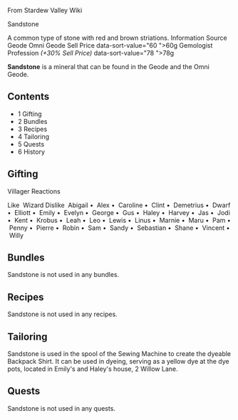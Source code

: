 From Stardew Valley Wiki

Sandstone

A common type of stone with red and brown striations. Information Source Geode Omni Geode Sell Price data-sort-value="60 "&gt;60g Gemologist Profession *(+30% Sell Price)* data-sort-value="78 "&gt;78g

**Sandstone** is a mineral that can be found in the Geode and the Omni Geode.

## Contents

- 1 Gifting
- 2 Bundles
- 3 Recipes
- 4 Tailoring
- 5 Quests
- 6 History

## Gifting

Villager Reactions

Like  Wizard Dislike  Abigail •  Alex •  Caroline •  Clint •  Demetrius •  Dwarf •  Elliott •  Emily •  Evelyn •  George •  Gus •  Haley •  Harvey •  Jas •  Jodi •  Kent •  Krobus •  Leah •  Leo •  Lewis •  Linus •  Marnie •  Maru •  Pam •  Penny •  Pierre •  Robin •  Sam •  Sandy •  Sebastian •  Shane •  Vincent •  Willy

## Bundles

Sandstone is not used in any bundles.

## Recipes

Sandstone is not used in any recipes.

## Tailoring

Sandstone is used in the spool of the Sewing Machine to create the dyeable Backpack Shirt. It can be used in dyeing, serving as a yellow dye at the dye pots, located in Emily's and Haley's house, 2 Willow Lane.

## Quests

Sandstone is not used in any quests.